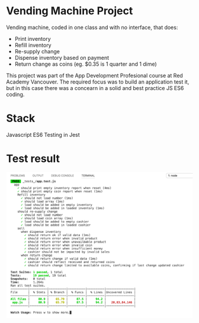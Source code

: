 # Vending Machine Project

Vending machine, coded in one class and with no interface, that does:

* Print inventory
* Refill inventory
* Re-supply change
* Dispense inventory based on payment
* Return change as coins (eg. $0.35 is 1 quarter and 1 dime)

This project was part of the App Development Profesional course at Red Academy Vancouver. The required focus was to build an application test it, but in this case there was a concearn in a solid and best practice JS ES6 coding.

# Stack

Javascript ES6
Testing in Jest

# Test result

![Test results](https://github.com/plinioprado/adp-vmachine/raw/master/img/Screen%20Shot%202017-08-21%20at%2008.52.08.png)